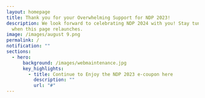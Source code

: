 ```yaml
---
layout: homepage
title: Thank you for your Overwhelming Support for NDP 2023!
description: We look forward to celebrating NDP 2024 with you! Stay tuned for
  when this page relaunches.
image: /images/august 9.png
permalink: /
notification: ""
sections:
  - hero:
      background: /images/webmaintenance.jpg
      key_highlights:
        - title: Continue to Enjoy the NDP 2023 e-coupon here
          description: ""
          url: "#"
---
```

